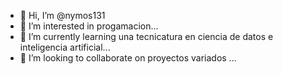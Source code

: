 - 👋 Hi, I’m @nymos131
- 👀 I’m interested in progamacion...
- 🌱 I’m currently learning una tecnicatura en ciencia de datos e inteligencia artificial...
- 💞️ I’m looking to collaborate on proyectos variados  ...

<!---
nymos131/nymos131 is a ✨ special ✨ repository because its `README.md` (this file) appears on your GitHub profile.
You can click the Preview link to take a look at your changes.
--->
